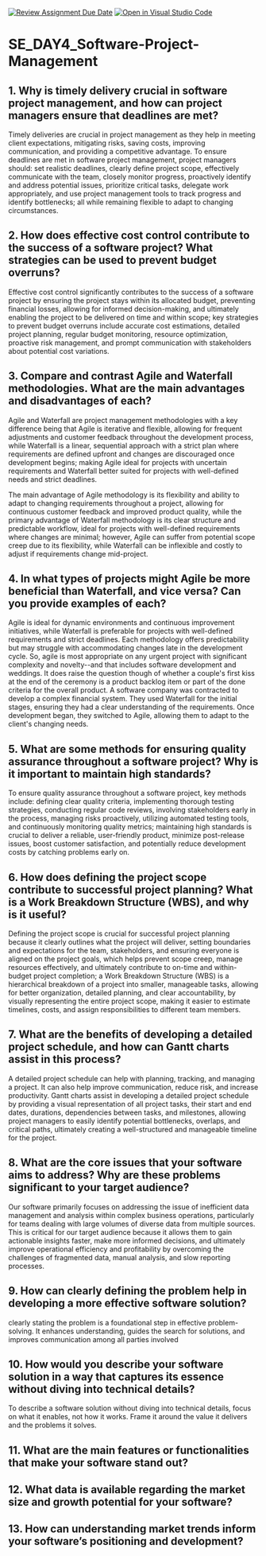 [![Review Assignment Due Date](https://classroom.github.com/assets/deadline-readme-button-22041afd0340ce965d47ae6ef1cefeee28c7c493a6346c4f15d667ab976d596c.svg)](https://classroom.github.com/a/9pw6JKcu)
[![Open in Visual Studio Code](https://classroom.github.com/assets/open-in-vscode-2e0aaae1b6195c2367325f4f02e2d04e9abb55f0b24a779b69b11b9e10269abc.svg)](https://classroom.github.com/online_ide?assignment_repo_id=18450914&assignment_repo_type=AssignmentRepo)
# SE_DAY4_Software-Project-Management
## 1. Why is timely delivery crucial in software project management, and how can project managers ensure that deadlines are met?
Timely deliveries are crucial in project management as they help in meeting client expectations, mitigating risks, saving costs, improving communication, and providing a competitive advantage.
To ensure deadlines are met in software project management, project managers should: set realistic deadlines, clearly define project scope, effectively communicate with the team, closely monitor progress, proactively identify and address potential issues, prioritize critical tasks, delegate work appropriately, and use project management tools to track progress and identify bottlenecks; all while remaining flexible to adapt to changing circumstances.

## 2. How does effective cost control contribute to the success of a software project? What strategies can be used to prevent budget overruns?
Effective cost control significantly contributes to the success of a software project by ensuring the project stays within its allocated budget, preventing financial losses, allowing for informed decision-making, and ultimately enabling the project to be delivered on time and within scope; key strategies to prevent budget overruns include accurate cost estimations, detailed project planning, regular budget monitoring, resource optimization, proactive risk management, and prompt communication with stakeholders about potential cost variations. 

## 3. Compare and contrast Agile and Waterfall methodologies. What are the main advantages and disadvantages of each?
Agile and Waterfall are project management methodologies with a key difference being that Agile is iterative and flexible, allowing for frequent adjustments and customer feedback throughout the development process, while Waterfall is a linear, sequential approach with a strict plan where requirements are defined upfront and changes are discouraged once development begins; making Agile ideal for projects with uncertain requirements and Waterfall better suited for projects with well-defined needs and strict deadlines. 

The main advantage of Agile methodology is its flexibility and ability to adapt to changing requirements throughout a project, allowing for continuous customer feedback and improved product quality, while the primary advantage of Waterfall methodology is its clear structure and predictable workflow, ideal for projects with well-defined requirements where changes are minimal; however, Agile can suffer from potential scope creep due to its flexibility, while Waterfall can be inflexible and costly to adjust if requirements change mid-project.

## 4. In what types of projects might Agile be more beneficial than Waterfall, and vice versa? Can you provide examples of each?
Agile is ideal for dynamic environments and continuous improvement initiatives, while Waterfall is preferable for projects with well-defined requirements and strict deadlines. Each methodology offers predictability but may struggle with accommodating changes late in the development cycle. So, agile is most appropriate on any urgent project with significant complexity and novelty--and that includes software development and weddings. It does raise the question though of whether a couple's first kiss at the end of the ceremony is a product backlog item or part of the done criteria for the overall product. A software company was contracted to develop a complex financial system. They used Waterfall for the initial stages, ensuring they had a clear understanding of the requirements. Once development began, they switched to Agile, allowing them to adapt to the client's changing needs.

## 5. What are some methods for ensuring quality assurance throughout a software project? Why is it important to maintain high standards?
To ensure quality assurance throughout a software project, key methods include: defining clear quality criteria, implementing thorough testing strategies, conducting regular code reviews, involving stakeholders early in the process, managing risks proactively, utilizing automated testing tools, and continuously monitoring quality metrics; maintaining high standards is crucial to deliver a reliable, user-friendly product, minimize post-release issues, boost customer satisfaction, and potentially reduce development costs by catching problems early on. 

## 6. How does defining the project scope contribute to successful project planning? What is a Work Breakdown Structure (WBS), and why is it useful?
Defining the project scope is crucial for successful project planning because it clearly outlines what the project will deliver, setting boundaries and expectations for the team, stakeholders, and ensuring everyone is aligned on the project goals, which helps prevent scope creep, manage resources effectively, and ultimately contribute to on-time and within-budget project completion; a Work Breakdown Structure (WBS) is a hierarchical breakdown of a project into smaller, manageable tasks, allowing for better organization, detailed planning, and clear accountability,  by visually representing the entire project scope, making it easier to estimate timelines, costs, and assign responsibilities to different team members. 

## 7. What are the benefits of developing a detailed project schedule, and how can Gantt charts assist in this process?
A detailed project schedule can help with planning, tracking, and managing a project. It can also help improve communication, reduce risk, and increase productivity. 
Gantt charts assist in developing a detailed project schedule by providing a visual representation of all project tasks, their start and end dates, durations, dependencies between tasks, and milestones, allowing project managers to easily identify potential bottlenecks, overlaps, and critical paths, ultimately creating a well-structured and manageable timeline for the project. 

## 8. What are the core issues that your software aims to address? Why are these problems significant to your target audience?
Our software primarily focuses on addressing the issue of inefficient data management and analysis within complex business operations, particularly for teams dealing with large volumes of diverse data from multiple sources. This is critical for our target audience because it allows them to gain actionable insights faster, make more informed decisions, and ultimately improve operational efficiency and profitability by overcoming the challenges of fragmented data, manual analysis, and slow reporting processes.

## 9. How can clearly defining the problem help in developing a more effective software solution?
clearly stating the problem is a foundational step in effective problem-solving. It enhances understanding, guides the search for solutions, and improves communication among all parties involved

## 10. How would you describe your software solution in a way that captures its essence without diving into technical details?
To describe a software solution without diving into technical details, focus on what it enables, not how it works. Frame it around the value it delivers and the problems it solves.
## 11. What are the main features or functionalities that make your software stand out?
## 12. What data is available regarding the market size and growth potential for your software?
## 13. How can understanding market trends inform your software’s positioning and development?
